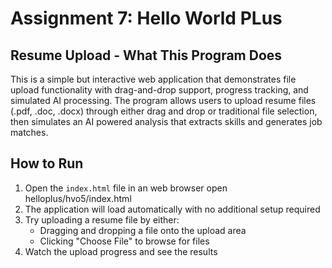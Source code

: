 # Assignment 7: Hello World PLus

## Resume Upload - What This Program Does

This is a simple but interactive web application that demonstrates file upload functionality with drag-and-drop support, progress tracking, and simulated AI processing. The program allows users to upload resume files (.pdf, .doc, .docx) through either drag and drop or traditional file selection, then simulates an AI powered analysis that extracts skills and generates job matches.

## How to Run

1. Open the `index.html` file in an web browser
  open helloplus/hvo5/index.html
3. The application will load automatically with no additional setup required
4. Try uploading a resume file by either:
   - Dragging and dropping a file onto the upload area
   - Clicking "Choose File" to browse for files
5. Watch the upload progress and see the results


